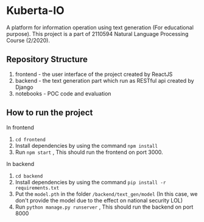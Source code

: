 # Kuberta-IO
A platform for information operation using text generation (For educational purpose). This project is a part of 2110594 Natural Language Processing Course (2/2020).

## Repository Structure
1. frontend - the user interface of the project created by ReactJS
2. backend - the text generation part which run as RESTful api created by Django
3. notebooks - POC code and evaluation

## How to run the project
In frontend

1. `cd frontend`
2. Install dependencies by using the command `npm install`
3. Run `npm start` , This should run the frontend on port 3000.

In backend

1. `cd backend`
2. Install dependencies by using the command `pip install -r requirements.txt`
3. Put the `model.pth` in the folder `/backend/text_gen/model` (In this case, we don't provide the model due to the effect on national security LOL)
4. Run `python manage.py runserver` , This should run the backend on port 8000
